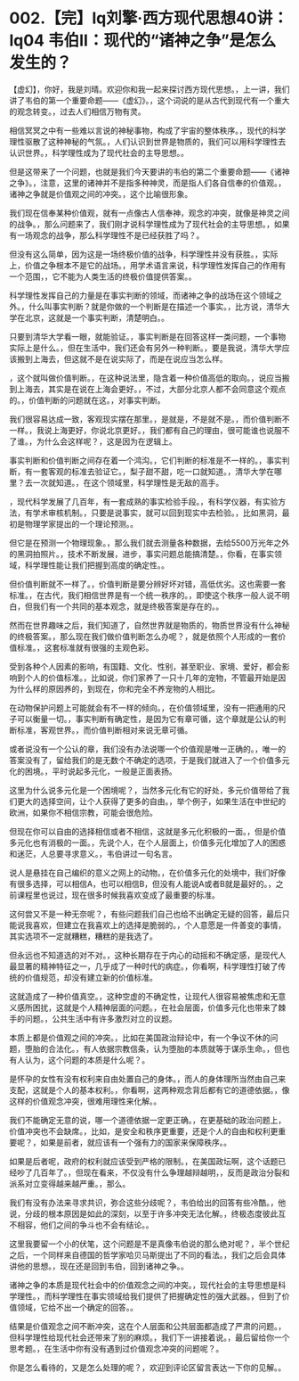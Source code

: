 # 002.【完】lq刘擎·西方现代思想40讲：lq04 韦伯II：现代的“诸神之争”是怎么发生的？

【虚幻】，你好，我是刘晴。欢迎你和我一起来探讨西方现代思想。，上一讲，我们讲了韦伯的第一个重要命题——《虚幻》。，这个词说的是从古代到现代有一个重大的观念转变。，过去人们相信万物有灵。

相信冥冥之中有一些难以言说的神秘事物，构成了宇宙的整体秩序。，现代的科学理性驱散了这种神秘的气氛。，人们认识到世界是物质的，我们可以用科学理性去认识世界。，科学理性成为了现代社会的主导思想。。

但是这带来了一个问题，也就是我们今天要讲的韦伯的第二个重要命题——《诸神之争》。，注意，这里的诸神并不是指多种神灵，而是指人们各自信奉的价值观。，诸神之争就是价值观之间的冲突。，这个比喻很形象。

我们现在信奉某种价值观，就有一点像古人信奉神，观念的冲突，就像是神灵之间的战争。，那么问题来了，我们刚才说科学理性成为了现代社会的主导思想。，如果有一场观念的战争，那么科学理性不是已经获胜了吗？。

但没有这么简单，因为这是一场终极价值的战争，科学理性并没有获胜。，实际上，价值之争根本不是它的战场。，用学术语言来说，科学理性发挥自己的作用有一个范围，，它不能为人类生活的终极价值提供答案。。

科学理性发挥自己的力量是在事实判断的领域，而诸神之争的战场在这个领域之外。，什么叫事实判断？就是你做的一个判断是在描述一个事实。，比方说，清华大学在北京，这就是一个事实判断，清楚明白。。

只要到清华大学看一眼，就能验证。，事实判断是在回答这样一类问题，一个事物实际上是什么。，但在生活中，我们还会有另外一种判断。，要是我说，清华大学应该搬到上海去，但这就不是在说实际了，而是在说应当怎么样。

，这个就叫做价值判断。，在这种说法里，隐含着一种价值高低的取向。，说应当搬到上海去，其实是在说在上海会更好。，不过，大部分北京人都不会同意这个观点的。，价值判断的问题就在这。，对事实判断。

我们很容易达成一致，客观现实摆在那里。，是就是，不是就不是。，而价值判断不一样。，我说上海更好，你说北京更好。，我们都有自己的理由，很可能谁也说服不了谁。，为什么会这样呢？，这是因为在逻辑上。

事实判断和价值判断之间存在着一个鸿沟。，它们判断的标准是不一样的。，事实判断，有一套客观的标准去验证它。，梨子甜不甜，吃一口就知道。，清华大学在哪里？去一次就知道。，在这个领域里，科学理性是无敌的高手。

，现代科学发展了几百年，有一套成熟的事实检验手段。，有科学仪器，有实验方法，有学术审核机制。，只要是说事实，就可以回到现实中去检验。，比如黑洞，最初是物理学家提出的一个理论预测。。

但它是在预测一个物理现象。，那么我们就去测量各种数据，去给5500万光年之外的黑洞拍照片。，技术不断发展，进步，事实问题总能搞清楚。，你看，在事实领域，科学理性能让我们把握到高度的确定性。。

但价值判断就不一样了。，价值判断是要分辨好坏对错，高低优劣。这也需要一套标准。，在古代，我们相信世界是有一个统一秩序的。，即使这个秩序一般人说不明白，但我们有一个共同的基本观念，就是终极答案是存在的。。

然而在世界趣味之后，我们知道了，自然世界就是物质的，物质世界没有什么神秘的终极答案。，那么现在我们做价值判断怎么办呢？，就是依照个人形成的一套价值标准。，这套标准就有很强的主观色彩。

受到各种个人因素的影响，有国籍、文化、性别，甚至职业、家境、爱好，都会影响到个人的价值标准。，比如说，你们家养了一只十几年的宠物，不管最开始是因为什么样的原因养的，到现在，你和完全不养宠物的人相比。

在动物保护问题上可能就会有不一样的倾向。，在价值领域里，没有一把通用的尺子可以衡量一切。，事实判断有确定性，是因为它有章可循，这个章就是公认的判断标准，客观世界。，而价值判断相对来说无章可循。

或者说没有一个公认的章，我们没有办法说哪一个价值观是唯一正确的。，唯一的答案没有了，留给我们的是无数个不确定的选项，于是我们就进入了一个价值多元化的困境。，平时说起多元化，一般是正面表扬。

这里为什么说多元化是一个困境呢？，当然多元化有它的好处，多元价值带给了我们更大的选择空间，让个人获得了更多的自由。，举个例子，如果生活在中世纪的欧洲，如果你不相信宗教，可能会很危险。

但现在你可以自由的选择相信或者不相信，这就是多元化积极的一面。，但是价值多元化也有消极的一面。，先说个人，在个人层面上，价值多元化增加了人的困惑和迷茫，人总要寻求意义。，韦伯讲过一句名言。

说人是悬挂在自己编织的意义之网上的动物。，在价值多元化的处境中，我们好像有很多选择，可以相信A，也可以相信B，但没有人能说A或者B就是最好的。，之前课程里也说过，现在很多时候我喜欢变成了最重要的标准。

这何尝又不是一种无奈呢？，有些问题我们自己也给不出确定无疑的回答，最后只能说我喜欢，但建立在我喜欢上的选择是脆弱的。，个人意愿是一件善变的事情，其实选项不一定就糟糕，糟糕的是我选了。

但永远也不知道选的对不对。，这种长期存在于内心的动摇和不确定感，是现代人最显著的精神特征之一，几乎成了一种时代的病症。，你看啊，科学理性打破了传统的价值规范，却没有建立新的价值标准。

这就造成了一种价值真空。，这种空虚的不确定性，让现代人很容易被焦虑和无意义感所困扰，这就是个人精神层面的问题。，在社会层面，价值多元化也带来了棘手的问题。，公共生活中有许多激烈对立的议题。

本质上都是价值观之间的冲突。，比如在美国政治辩论中，有一个争议不休的问题，堕胎的合法化。，有人依据宗教信条，认为堕胎的本质就等于谋杀生命。，但也有人认为，这个问题的本质是什么呢？。

是怀孕的女性有没有权利来自由处置自己的身体。，而人的身体理所当然由自己来支配，这就是个人的基本权利。，你看啊，这两种观念背后都有它的道德依据。，像这样的价值观念冲突，很难用理性来化解。。

我们不能确定无意的说，哪一个道德依据一定更正确。，在更基础的政治问题上，价值冲突也不会缺席。，比如，是安全和秩序更重要，还是个人的自由和权利更重要呢？，如果是前者，就应该有一个强有力的国家来保障秩序。。

如果是后者呢，政府的权利就应该受到严格的限制。，在美国政坛啊，这个话题已经吵了几百年了。，但现在看来，不仅没有什么争理越辩越明，，反而是政治分裂和派系对立变得越来越严重。，那么。

我们有没有办法来寻求共识，弥合这些分歧呢？，韦伯给出的回答有些冷酷。，他说，分歧的根本原因是如此的深刻，以至于许多冲突无法化解。，终极态度彼此互不相容，他们之间的争斗也不会有结论。。

这里我要留一个小的伏笔，这个问题是不是真像韦伯说的那么绝对呢？，半个世纪之后，一个同样来自德国的哲学家哈贝马斯提出了不同的看法。，我们之后会具体讲他的思想。，现在还是回到韦伯，回到诸神之争。。

诸神之争的本质是现代社会中的价值观念之间的冲突。，现代社会的主导思想是科学理性。，而科学理性在事实领域给我们提供了把握确定性的强大武器。，但到了价值领域，它给不出一个确定的回答。。

结果是价值观念之间不断冲突，这在个人层面和公共层面都造成了严肃的问题。，但科学理性给现代社会还带来了别的麻烦。，我们下一讲接着说。，最后留给你一个思考题。，在生活中你有没有遇到过价值观念冲突的问题呢？。

你是怎么看待的，又是怎么处理的呢？，欢迎到评论区留言表达一下你的见解。。